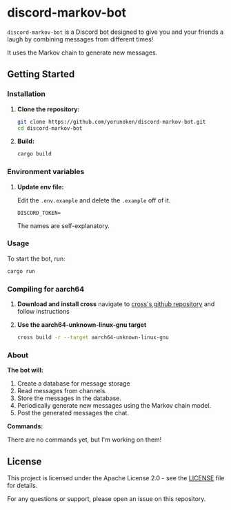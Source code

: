 # discord-markov-bot

`discord-markov-bot` is a Discord bot designed to give you and your friends a laugh by combining messages from different times!

It uses the Markov chain to generate new messages.

## Getting Started

### Installation

1. **Clone the repository:**

    ```sh
    git clone https://github.com/yorunoken/discord-markov-bot.git
    cd discord-markov-bot
    ```

2. **Build:**

    ```sh
    cargo build
    ```


### Environment variables

1. **Update env file:**

    Edit the `.env.example` and delete the `.example` off of it.

    ```
    DISCORD_TOKEN=
    ```

    The names are self-explanatory.

### Usage

To start the bot, run:

```sh
cargo run
```

### Compiling for aarch64

1. **Download and install cross**
    navigate to [cross's github repository](https://github.com/cross-rs/cross) and follow instructions

2. **Use the aarch64-unknown-linux-gnu target**
    ```sh
    cross build -r --target aarch64-unknown-linux-gnu
    ```

### About

**The bot will:**

1. Create a database for message storage
3. Read messages from channels.
4. Store the messages in the database.
5. Periodically generate new messages using the Markov chain model.
6. Post the generated messages the chat.

**Commands:**

There are no commands yet, but I'm working on them!

## License

This project is licensed under the Apache License 2.0 - see the [LICENSE](LICENSE) file for details.

For any questions or support, please open an issue on this repository.
